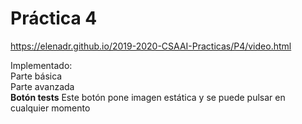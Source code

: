 # Práctica 4

https://elenadr.github.io/2019-2020-CSAAI-Practicas/P4/video.html

Implementado:
<br>
Parte básica
<br>
Parte avanzada
<br>
<b> Botón tests</b>
Este botón pone imagen estática y se puede pulsar en cualquier momento
